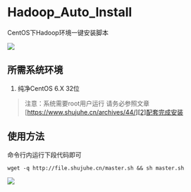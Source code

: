 # Hadoop_Auto_Install
 CentOS下Hadoop环境一键安装脚本

![][1]

## 所需系统环境 ##

 1. 纯净CentOS 6.X 32位

> 注意：系统需要root用户运行
> 请务必参照文章[https://www.shujuhe.cn/archives/44/][2]配套完成安装

## 使用方法 ##
命令行内运行下段代码即可

    wget -q http://file.shujuhe.cn/master.sh && sh master.sh



![][3]


  [1]: https://fastly.jsdelivr.net/gh/lemontea66/pic@b61e0af63f9343a438c2fc0b00783edca2c1ba04/2022/03/06/58f9819ddd10fc2bd72ebba29568bdf9.png
  [2]: https://www.shujuhe.cn/archives/44/
  [3]: https://fastly.jsdelivr.net/gh/lemontea66/pic@3d3bfbbcc82810ce4209a6fb1c4cc43df0d2f321/2022/03/07/5bfbcf97d324332d1493b73056b6fffb.png
